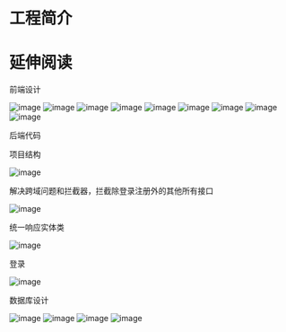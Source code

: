 # 工程简介

# 延伸阅读

前端设计

![image](https://user-images.githubusercontent.com/95206359/233758590-ad78b062-fd9a-42ed-84cf-7a619dde233e.png)
![image](https://user-images.githubusercontent.com/95206359/233758593-8b7c141c-ed24-4c42-820f-d88983cfaa93.png)
![image](https://user-images.githubusercontent.com/95206359/233758594-c5b42597-7a8f-4cfa-b991-0872bfac1018.png)
![image](https://user-images.githubusercontent.com/95206359/233758595-f0aa8da6-88c3-4f98-ac6c-badd2e499e31.png)
![image](https://user-images.githubusercontent.com/95206359/233758596-49d881f0-88c6-4c88-9f24-aba69206d16a.png)
![image](https://user-images.githubusercontent.com/95206359/233758599-e7f24c05-db10-4f93-96b5-c0617fb13c50.png)
![image](https://user-images.githubusercontent.com/95206359/233758606-1bfca9fe-d39c-4224-bc3b-0efc3d2395cd.png)
![image](https://user-images.githubusercontent.com/95206359/233758608-6bb93fe9-3e77-4fd1-a258-889f1c554272.png)
![image](https://user-images.githubusercontent.com/95206359/233758613-6f89af9c-d88b-419c-a33f-7579df45dbeb.png)



后端代码

项目结构


![image](https://user-images.githubusercontent.com/95206359/233758645-baa58124-6589-44e4-807e-68564fc22669.png)


解决跨域问题和拦截器，拦截除登录注册外的其他所有接口


![image](https://user-images.githubusercontent.com/95206359/233758665-16f1e81f-4856-4eca-a54b-7eb0bdcdc45f.png)

统一响应实体类


![image](https://user-images.githubusercontent.com/95206359/233758690-e6821d4a-9230-470a-992e-97ee10b666d8.png)


登录


![image](https://user-images.githubusercontent.com/95206359/233758692-ba30cde6-dc7b-4761-aaaa-4e9b3440be9f.png)


数据库设计


![image](https://user-images.githubusercontent.com/95206359/233758786-f11d0160-bf6c-49b6-8565-156fb5ef15f7.png)
![image](https://user-images.githubusercontent.com/95206359/233758792-10ba6819-3ae2-4684-9023-a1d3285aa180.png)
![image](https://user-images.githubusercontent.com/95206359/233758798-fc1ed136-d787-4a04-a795-038fdced7d6b.png)
![image](https://user-images.githubusercontent.com/95206359/233758806-91211760-3f47-42b9-81d6-2580bc3976e8.png)

